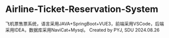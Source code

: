 # Airline-Ticket-Reservation-System
飞机票售票系统，语言采用JAVA+SpringBoot+VUE3，前端采用VSCode，后端采用IDEA，数据库采用NaviCat+Mysql。
Created by PYJ, SDU
2024.08.26
